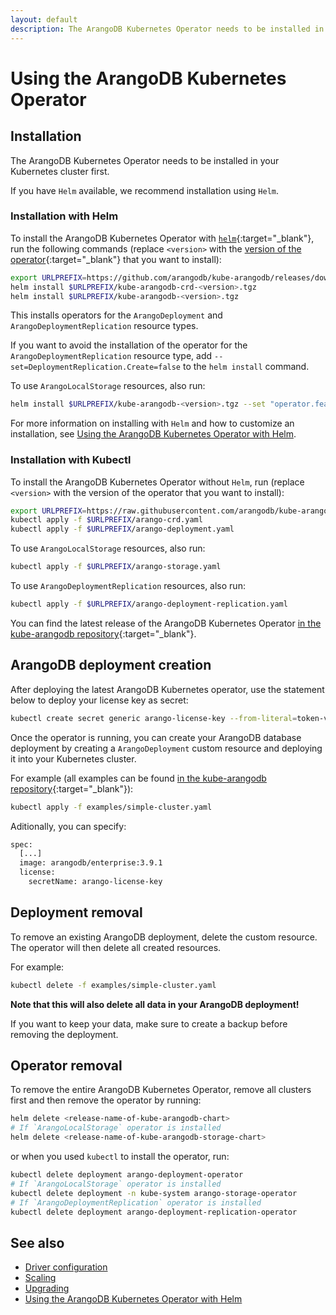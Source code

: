 ```yaml
---
layout: default
description: The ArangoDB Kubernetes Operator needs to be installed in your Kubernetes cluster first
---
```

# Using the ArangoDB Kubernetes Operator

## Installation

The ArangoDB Kubernetes Operator needs to be installed in your Kubernetes
cluster first.

If you have `Helm` available, we recommend installation using `Helm`.

### Installation with Helm

To install the ArangoDB Kubernetes Operator with [`helm`](https://www.helm.sh/){:target="_blank"},
run the following commands (replace `<version>` with the
[version of the operator](https://github.com/arangodb/kube-arangodb/releases){:target="_blank"}
that you want to install):

```bash
export URLPREFIX=https://github.com/arangodb/kube-arangodb/releases/download/<version>
helm install $URLPREFIX/kube-arangodb-crd-<version>.tgz
helm install $URLPREFIX/kube-arangodb-<version>.tgz
```

This installs operators for the `ArangoDeployment` and `ArangoDeploymentReplication`
resource types.

If you want to avoid the installation of the operator for the `ArangoDeploymentReplication`
resource type, add `--set=DeploymentReplication.Create=false` to the `helm install`
command.

To use `ArangoLocalStorage` resources, also run:

```bash
helm install $URLPREFIX/kube-arangodb-<version>.tgz --set "operator.features.storage=true"
```

For more information on installing with `Helm` and how to customize an installation,
see [Using the ArangoDB Kubernetes Operator with Helm](deployment-kubernetes-helm.html).

### Installation with Kubectl

To install the ArangoDB Kubernetes Operator without `Helm`,
run (replace `<version>` with the version of the operator that you want to install):

```bash
export URLPREFIX=https://raw.githubusercontent.com/arangodb/kube-arangodb/<version>/manifests
kubectl apply -f $URLPREFIX/arango-crd.yaml
kubectl apply -f $URLPREFIX/arango-deployment.yaml
```

To use `ArangoLocalStorage` resources, also run:

```bash
kubectl apply -f $URLPREFIX/arango-storage.yaml
```

To use `ArangoDeploymentReplication` resources, also run:

```bash
kubectl apply -f $URLPREFIX/arango-deployment-replication.yaml
```

You can find the latest release of the ArangoDB Kubernetes Operator
[in the kube-arangodb repository](https://github.com/arangodb/kube-arangodb/releases/latest){:target="_blank"}.

## ArangoDB deployment creation

After deploying the latest ArangoDB Kubernetes operator, use the statement below to deploy your license key as secret:

```bash
kubectl create secret generic arango-license-key --from-literal=token-v2="<license-string>"
```

Once the operator is running, you can create your ArangoDB database deployment
by creating a `ArangoDeployment` custom resource and deploying it into your
Kubernetes cluster. 
   
For example (all examples can be found [in the kube-arangodb repository](https://github.com/arangodb/kube-arangodb/tree/master/examples){:target="_blank"}):

```bash
kubectl apply -f examples/simple-cluster.yaml
```
Aditionally, you can specify:

```bash
spec:
  [...]
  image: arangodb/enterprise:3.9.1
  license:
    secretName: arango-license-key
```

## Deployment removal

To remove an existing ArangoDB deployment, delete the custom
resource. The operator will then delete all created resources.

For example:

```bash
kubectl delete -f examples/simple-cluster.yaml
```

**Note that this will also delete all data in your ArangoDB deployment!**

If you want to keep your data, make sure to create a backup before removing the deployment.

## Operator removal

To remove the entire ArangoDB Kubernetes Operator, remove all
clusters first and then remove the operator by running:

```bash
helm delete <release-name-of-kube-arangodb-chart>
# If `ArangoLocalStorage` operator is installed
helm delete <release-name-of-kube-arangodb-storage-chart>
```

or when you used `kubectl` to install the operator, run:

```bash
kubectl delete deployment arango-deployment-operator
# If `ArangoLocalStorage` operator is installed
kubectl delete deployment -n kube-system arango-storage-operator
# If `ArangoDeploymentReplication` operator is installed
kubectl delete deployment arango-deployment-replication-operator
```

## See also

- [Driver configuration](deployment-kubernetes-driver-configuration.html)
- [Scaling](deployment-kubernetes-scaling.html)
- [Upgrading](deployment-kubernetes-upgrading.html)
- [Using the ArangoDB Kubernetes Operator with Helm](deployment-kubernetes-helm.html)
